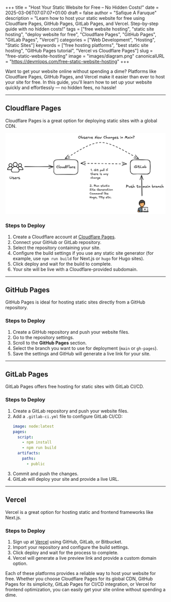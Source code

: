+++
title = "Host Your Static Website for Free – No Hidden Costs!"
date = 2025-03-06T07:07:07+01:00
draft = false
author = "Safique A Faruque"
description = "Learn how to host your static website for free using Cloudflare Pages, GitHub Pages, GitLab Pages, and Vercel. Step-by-step guide with no hidden costs!"
tags = ["free website hosting", "static site hosting", "deploy website for free", "Cloudflare Pages", "GitHub Pages", "GitLab Pages", "Vercel"]
categories = ["Web Development", "Hosting", "Static Sites"]
keywords = ["free hosting platforms", "best static site hosting", "GitHub Pages tutorial", "Vercel vs Cloudflare Pages"]
slug = "free-static-website-hosting"
image = "images/diagram.png"
canonicalURL = "https://devmlops.com/free-static-website-hosting"
+++

Want to get your website online without spending a dime? Platforms like Cloudflare Pages, GitHub Pages, and Vercel make it easier than ever to host your site for free. In this guide, you'll learn how to set up your website quickly and effortlessly — no hidden fees, no hassle!

---

## Cloudflare Pages
Cloudflare Pages is a great option for deploying static sites with a global CDN.
<!--more-->
![image](images/diagram.png)

### Steps to Deploy
1. Create a Cloudflare account at [Cloudflare Pages](https://pages.cloudflare.com/).
2. Connect your GitHub or GitLab repository.
3. Select the repository containing your site.
4. Configure the build settings if you use any static site generator (for example, use `npm run build` for Next.js or `hugo` for Hugo sites).
5. Click deploy and wait for the build to complete.
6. Your site will be live with a Cloudflare-provided subdomain.

---

## GitHub Pages
GitHub Pages is ideal for hosting static sites directly from a GitHub repository.

### Steps to Deploy
1. Create a GitHub repository and push your website files.
2. Go to the repository settings.
3. Scroll to the **GitHub Pages** section.
4. Select the branch you want to use for deployment (`main` or `gh-pages`).
5. Save the settings and GitHub will generate a live link for your site.

---

## GitLab Pages
GitLab Pages offers free hosting for static sites with GitLab CI/CD.

### Steps to Deploy
1. Create a GitLab repository and push your website files.
2. Add a `.gitlab-ci.yml` file to configure GitLab CI/CD:
   ```yaml
   image: node:latest
   pages:
     script:
       - npm install
       - npm run build
     artifacts:
       paths:
         - public
   ```
3. Commit and push the changes.
4. GitLab will deploy your site and provide a live URL.

---

## Vercel
Vercel is a great option for hosting static and frontend frameworks like Next.js.

### Steps to Deploy
1. Sign up at [Vercel](https://vercel.com/) using GitHub, GitLab, or Bitbucket.
2. Import your repository and configure the build settings.
3. Click deploy and wait for the process to complete.
4. Vercel will generate a live preview link and provide a custom domain option.

Each of these platforms provides a reliable way to host your website for free. Whether you choose Cloudflare Pages for its global CDN, GitHub Pages for its simplicity, GitLab Pages for CI/CD integration, or Vercel for frontend optimization, you can easily get your site online without spending a dime.

